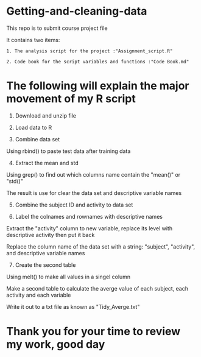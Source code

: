 # Getting-and-cleaning-data
This repo is to submit course project file

It contains two items:

    1. The analysis script for the project :"Assignment_script.R"
    
    2. Code book for the script variables and functions :"Code Book.md"

# The following will explain the major movement of my R script

1. Download and unzip file

2. Load data to R

3. Combine data set

Using rbind() to paste test data after training data

4. Extract the mean and std

Using grep() to find out which columns name contain the "mean()" or "std()"

The result is use for clear the data set and descriptive variable names

5. Combine the subject ID and activity to data set

6. Label the colnames and rownames with descriptive names

Extract the "activity" column to new variable, replace its level with descriptive activity then put it back

Replace the column name of the data set with a string: "subject", "activity", and descriptive variable names

7. Create the second table

Using melt() to make all values in a singel column

Make a second table to calculate the averge value of each subject, each activity and each variable

Write it out to a txt file as known as "Tidy_Averge.txt"

# Thank you for your time to review my work, good day
